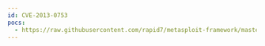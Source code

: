 ```yaml
---
id: CVE-2013-0753
pocs:
  - https://raw.githubusercontent.com/rapid7/metasploit-framework/master/modules/exploits/windows/browser/mozilla_firefox_xmlserializer.rb
---
```

